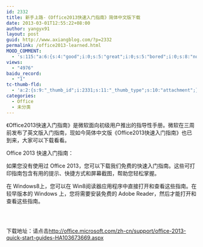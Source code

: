 ```yaml
---
id: 2332
title: 新手上路-《Office2013快速入门指南》简体中文版下载
date: 2013-03-01T12:55:22+08:00
author: yangyx91
layout: post
guid: http://www.axiangblog.com/?p=2332
permalink: /office2013-learned.html
MOOD_COMMENT:
  - 's:115:"a:6:{s:4:"good";i:0;s:5:"great";i:0;s:5:"bored";i:0;s:8:"nonsense";i:0;s:13:"notunderstand";i:0;s:7:"passing";i:0;}";'
views:
  - "4976"
baidu_record:
  - "1"
tc-thumb-fld:
  - 'a:2:{s:9:"_thumb_id";i:2331;s:11:"_thumb_type";s:10:"attachment";}'
categories:
  - Office
  - 未分类
---
```

《Office2013快速入门指南》是微软面向初级用户推出的指导性手册。微软在三周前发布了英文版入门指南，现如今简体中文版《Office2013快速入门指南》也已到来，大家可以下载看看。

Office 2013 快速入门指南：

如果您没有使用过 Office 2013，您可以下载我们免费的快速入门指南。这些可打印指南包含有用的提示、快捷方式和屏幕截图，帮助您轻松掌握。

在 Windows8上，您可以在 Win8阅读器应用程序中直接打开和查看这些指南。在较早版本的 Windows 上，您将需要安装免费的 Adobe Reader，然后才能打开和查看这些指南。

<img class="aligncenter" alt="" src="http://www.axiangblog.com/wp-content/uploads/2013/03/030113_1255_Office2011.png" /> 

&nbsp;

下载地址：请点击<a href="http://office.microsoft.com/zh-cn/support/office-2013-quick-start-guides-HA103673669.aspx" target="_blank"  rel="nofollow" >http://office.microsoft.com/zh-cn/support/office-2013-quick-start-guides-HA103673669.aspx</a>